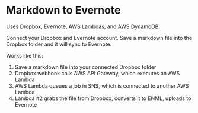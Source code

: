 # Markdown to Evernote

Uses Dropbox, Evernote, AWS Lambdas, and AWS DynamoDB.

Connect your Dropbox and Evernote account. Save a markdown file into the Dropbox folder and it will sync to Evernote.

Works like this:

1. Save a markdown file into your connected Dropbox folder
2. Dropbox webhook calls AWS API Gateway, which executes an AWS Lambda
3. AWS Lambda queues a job in SNS, which is connected to another AWS Lambda
4. Lambda #2 grabs the file from Dropbox, converts it to ENML, uploads to Evernote

